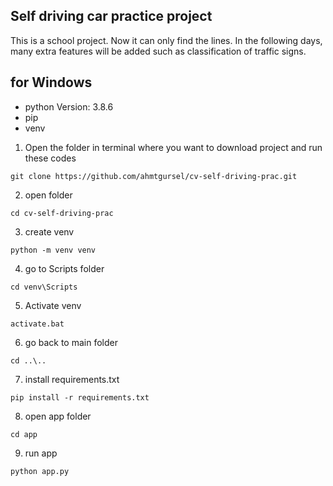 ## Self driving car practice project

This is a school project. Now it can only find the lines. In the following days, many extra features will be added such as classification of traffic signs.

 

## for Windows
- python Version: 3.8.6
- pip
- venv 
1. Open the folder in terminal where you want to download project and run these codes
```
git clone https://github.com/ahmtgursel/cv-self-driving-prac.git 
```
2. open folder
```
cd cv-self-driving-prac
```
3. create venv
```
python -m venv venv
```
4. go to Scripts folder
```
cd venv\Scripts
```
5.	 Activate venv
```
activate.bat
```
6. go back to main folder 
```
cd ..\..
``` 
7. install requirements.txt
```
pip install -r requirements.txt
``` 
8. open app folder
```
cd app
``` 
9. run app
```
python app.py
```
